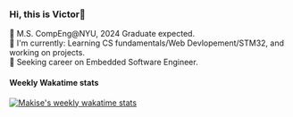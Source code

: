 ### Hi, this is Victor👋

🏫 M.S. CompEng@NYU, 2024 Graduate expected. \
📖 I'm currently: Learning CS fundamentals/Web Devlopement/STM32, and working on projects. \
🚀 Seeking career on Embedded Software Engineer. 

#### Weekly Wakatime stats

[![Makise's weekly wakatime stats](https://github-readme-stats.vercel.app/api/wakatime?username=MakiseJiang&&layout=compact)](https://github.com/anuraghazra/github-readme-stats)
